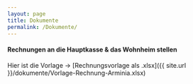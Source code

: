 ```yaml
---
layout: page
title: Dokumente
permalink: /Dokumente/
---
```


#### Rechnungen an die Hauptkasse &  das Wohnheim stellen

Hier ist die Vorlage ->
[Rechnungsvorlage als .xlsx]({{ site.url }}/dokumente/Vorlage-Rechnung-Arminia.xlsx)